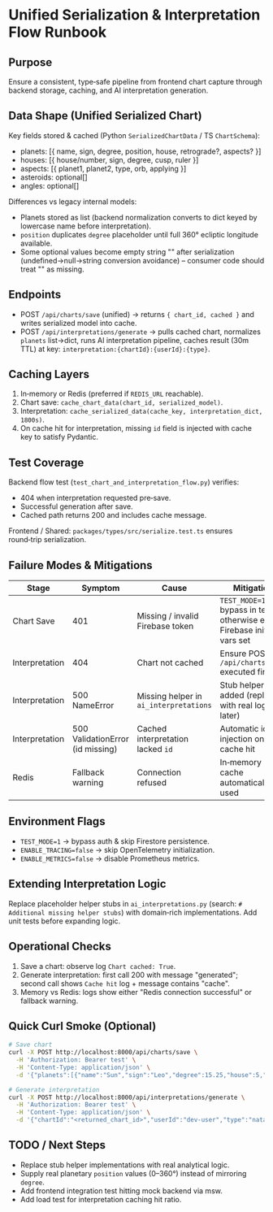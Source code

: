 # Unified Serialization & Interpretation Flow Runbook

## Purpose

Ensure a consistent, type‑safe pipeline from frontend chart capture through backend storage, caching, and AI interpretation generation.

## Data Shape (Unified Serialized Chart)

Key fields stored & cached (Python `SerializedChartData` / TS `ChartSchema`):

- planets: [{ name, sign, degree, position, house, retrograde?, aspects? }]
- houses: [{ house/number, sign, degree, cusp, ruler }]
- aspects: [{ planet1, planet2, type, orb, applying }]
- asteroids: optional[]
- angles: optional[]

Differences vs legacy internal models:

- Planets stored as list (backend normalization converts to dict keyed by lowercase name before interpretation).
- `position` duplicates `degree` placeholder until full 360° ecliptic longitude available.
- Some optional values become empty string "" after serialization (undefined→null→string conversion avoidance) – consumer code should treat "" as missing.

## Endpoints

- POST `/api/charts/save` (unified) → returns `{ chart_id, cached }` and writes serialized model into cache.
- POST `/api/interpretations/generate` → pulls cached chart, normalizes `planets` list→dict, runs AI interpretation pipeline, caches result (30m TTL) at key: `interpretation:{chartId}:{userId}:{type}`.

## Caching Layers

1. In‑memory or Redis (preferred if `REDIS_URL` reachable).
2. Chart save: `cache_chart_data(chart_id, serialized_model)`.
3. Interpretation: `cache_serialized_data(cache_key, interpretation_dict, 1800s)`.
4. On cache hit for interpretation, missing `id` field is injected with cache key to satisfy Pydantic.

## Test Coverage

Backend flow test (`test_chart_and_interpretation_flow.py`) verifies:

- 404 when interpretation requested pre‑save.
- Successful generation after save.
- Cached path returns 200 and includes cache message.

Frontend / Shared: `packages/types/src/serialize.test.ts` ensures round‑trip serialization.

## Failure Modes & Mitigations

| Stage | Symptom | Cause | Mitigation |
|-------|---------|-------|------------|
| Chart Save | 401 | Missing / invalid Firebase token | `TEST_MODE=1` bypass in tests; otherwise ensure Firebase init env vars set |
| Interpretation | 404 | Chart not cached | Ensure POST `/api/charts/save` executed first |
| Interpretation | 500 NameError | Missing helper in `ai_interpretations` | Stub helpers added (replace with real logic later) |
| Interpretation | 500 ValidationError (id missing) | Cached interpretation lacked `id` | Automatic id injection on cache hit |
| Redis | Fallback warning | Connection refused | In‑memory cache automatically used |

## Environment Flags

- `TEST_MODE=1` → bypass auth & skip Firestore persistence.
- `ENABLE_TRACING=false` → skip OpenTelemetry initialization.
- `ENABLE_METRICS=false` → disable Prometheus metrics.

## Extending Interpretation Logic

Replace placeholder helper stubs in `ai_interpretations.py` (search: `# Additional missing helper stubs`) with domain‑rich implementations. Add unit tests before expanding logic.

## Operational Checks

1. Save a chart: observe log `Chart cached: True`.
2. Generate interpretation: first call 200 with message "generated"; second call shows `Cache hit` log + message contains "cache".
3. Memory vs Redis: logs show either "Redis connection successful" or fallback warning.

## Quick Curl Smoke (Optional)

```bash
# Save chart
curl -X POST http://localhost:8000/api/charts/save \
  -H 'Authorization: Bearer test' \
  -H 'Content-Type: application/json' \
  -d '{"planets":[{"name":"Sun","sign":"Leo","degree":15.25,"house":5,"aspects":[]}],"asteroids":[],"angles":[{"name":"Ascendant","sign":"Aries","degree":12.33}],"houses":[{"number":1,"sign":"Aries","cusp":12.33,"planets":["Sun"]],"aspects":[{"planet1":"Sun","planet2":"Mercury","type":"Conjunction","orb":2.5,"applying":true}]}'

# Generate interpretation
curl -X POST http://localhost:8000/api/interpretations/generate \
  -H 'Authorization: Bearer test' \
  -H 'Content-Type: application/json' \
  -d '{"chartId":"<returned_chart_id>","userId":"dev-user","type":"natal","interpretation_level":"advanced"}'
```

## TODO / Next Steps

- Replace stub helper implementations with real analytical logic.
- Supply real planetary `position` values (0–360°) instead of mirroring `degree`.
- Add frontend integration test hitting mock backend via msw.
- Add load test for interpretation caching hit ratio.
